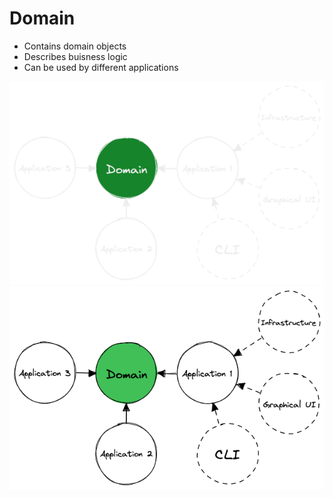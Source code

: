 # Domain

- Contains domain objects
- Describes buisness logic
- Can be used by different applications

![Domain place in architecture](../../docs/domain-dark.png#gh-dark-mode-only)
![Domain place in architecture](../../docs/domain-light.png#gh-light-mode-only)

